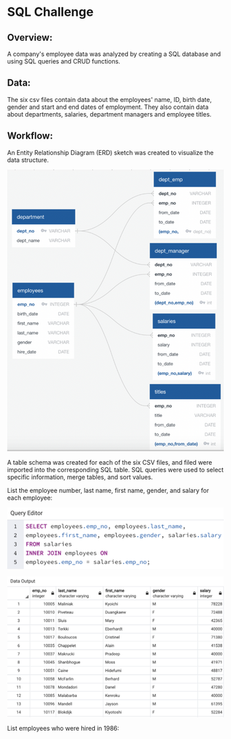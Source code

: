 # SQL Challenge

## Overview:
A company's employee data was analyzed by creating a SQL database and using SQL queries and CRUD functions. 

## Data:
The six csv files contain data about the employees' name, ID, birth date, gender and start and end dates of employment. They also contain data about departments, salaries, department managers and employee titles.



## Workflow:

An Entity Relationship Diagram (ERD) sketch was created to visualize the data structure.

![Image description](EmployeeSQL/ERD.png)

A table schema was created for each of the six CSV files, and filed were imported into the corresponding SQL table. SQL queries were used to select specific information, merge tables, and sort values.

List the employee number, last name, first name, gender, and salary for each employee:

![Image description](images/query1.png)

![Image description](images/output1.png)

List employees who were hired in 1986:



